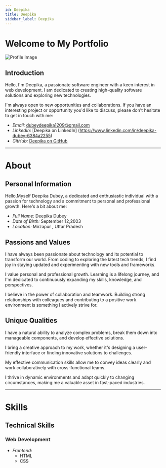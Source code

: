 ```yaml
---
id: Deepika
title: Deepika
sidebar_label: Deepika
---
```


# Welcome to My Portfolio


![Profile Image](https://www.instagram.com/krishn_sakkhiiiii/)

## Introduction

Hello, I'm Deepika, a passionate software engineer with a keen interest in web development. I am dedicated to creating high-quality software solutions and exploring new technologies.


I'm always open to new opportunities and collaborations. If you have an interesting project or opportunity you'd like to discuss, please don't hesitate to get in touch with me:

- *Email:* dubeydeepika1209@gmail.com
- *LinkedIn:* [Deepika on LinkedIn] (https://www.linkedin.com/in/deepika-dubey-6384a2255)
- *GitHub:* [Deepika on GitHub](https://github.com/software-incubator-probation-1/introduction-to-git-Dubey1209)




-------------------------------------------------

# About


## Personal Information

Hello,Myself Deepika Dubey, a dedicated and enthusiastic individual with a passion for technology and a commitment to personal and professional growth. Here's a bit about me:

- *Full Name:* Deepika Dubey
- *Date of Birth:* September 12,2003
- *Location:* Mirzapur , Uttar Pradesh

## Passions and Values


I have always been passionate about technology and its potential to transform our world. From coding to exploring the latest tech trends, I find joy in staying updated and experimenting with new tools and frameworks.


I value personal and professional growth. Learning is a lifelong journey, and I'm dedicated to continuously expanding my skills, knowledge, and perspectives.


I believe in the power of collaboration and teamwork. Building strong relationships with colleagues and contributing to a positive work environment is something I actively strive for.


## Unique Qualities


I have a natural ability to analyze complex problems, break them down into manageable components, and develop effective solutions.


I bring a creative approach to my work, whether it's designing a user-friendly interface or finding innovative solutions to challenges.


My effective communication skills allow me to convey ideas clearly and work collaboratively with cross-functional teams.


I thrive in dynamic environments and adapt quickly to changing circumstances, making me a valuable asset in fast-paced industries.



-------------------------------------------------

# Skills




## Technical Skills

### Web Development

- *Frontend:*
  - HTML
  - CSS
  
